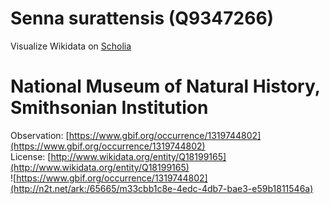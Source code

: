 
Senna surattensis (Q9347266)
============================
  
Visualize Wikidata on [Scholia](https://scholia.toolforge.org/taxon/Q9347266)
# National Museum of Natural History, Smithsonian Institution
  
Observation: [https://www.gbif.org/occurrence/1319744802](https://www.gbif.org/occurrence/1319744802)  
License: [http://www.wikidata.org/entity/Q18199165](http://www.wikidata.org/entity/Q18199165)  
![https://www.gbif.org/occurrence/1319744802](http://n2t.net/ark:/65665/m33cbb1c8e-4edc-4db7-bae3-e59b1811546a)